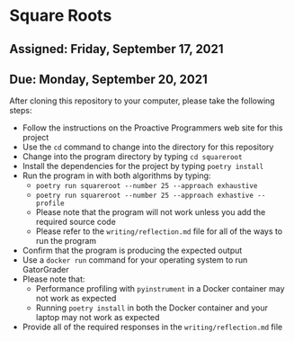 # Square Roots

## Assigned: Friday, September 17, 2021
## Due: Monday, September 20, 2021

After cloning this repository to your computer, please take the following steps:

- Follow the instructions on the Proactive Programmers web site for this project
- Use the `cd` command to change into the directory for this repository
- Change into the program directory by typing `cd squareroot`
- Install the dependencies for the project by typing `poetry install`
- Run the program in with both algorithms by typing:
  - `poetry run squareroot --number 25 --approach exhaustive`
  - `poetry run squareroot --number 25 --approach exhastive --profile`
  - Please note that the program will not work unless you add the required source code
  - Please refer to the `writing/reflection.md` file for all of the ways to run the program
- Confirm that the program is producing the expected output
- Use a `docker run` command for your operating system to run GatorGrader
- Please note that:
  - Performance profiling with `pyinstrument` in a Docker container may not work as expected
  - Running `poetry install` in both the Docker container and your laptop may not work as expected
- Provide all of the required responses in the `writing/reflection.md` file
